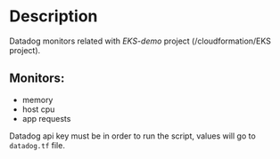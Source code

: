 # Description

Datadog monitors related with *EKS-demo* project (/cloudformation/EKS project).

## Monitors:

- memory
- host cpu
- app requests

Datadog api key must be in order to run the script, values will go to ```datadog.tf``` file.